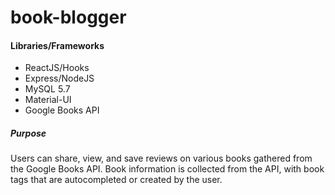 # book-blogger

#### Libraries/Frameworks
* ReactJS/Hooks
* Express/NodeJS
* MySQL 5.7
* Material-UI
* Google Books API

##### Purpose

Users can share, view, and save reviews on various books gathered from the Google Books API.
Book information is collected from the API, with book tags that are autocompleted or created by the user.
